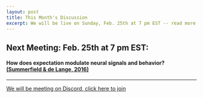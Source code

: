 ```yaml
---
layout: post
title: This Month's Discussion
excerpt: We will be live on Sunday, Feb. 25th at 7 pm EST -- read more for link to join
---
```


## Next Meeting: Feb. 25th at 7 pm EST:

#### How does expectation modulate neural signals and behavior? [(Summerfield & de Lange, 2016)](https://www.nature.com/articles/nrn3838.pdf)

---

[We will be meeting on Discord, click here to join](https://discord.gg/zmAAx2W)
